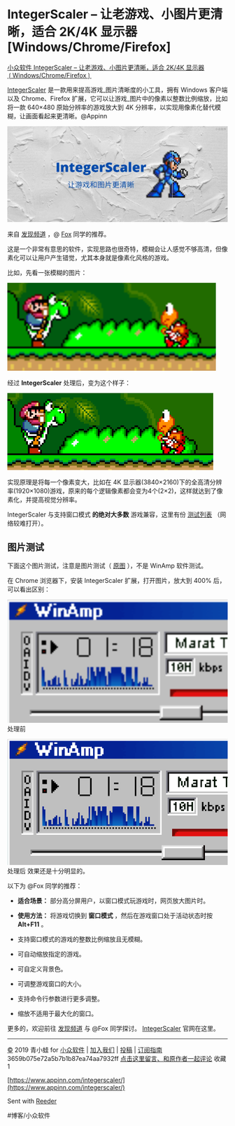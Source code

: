 # IntegerScaler – 让老游戏、小图片更清晰，适合 2K/4K 显示器[Windows/Chrome/Firefox]
[小众软件 IntegerScaler – 让老游戏、小图片更清晰，适合 2K/4K 显示器❲Windows/Chrome/Firefox❳](https://www.appinn.com/integerscaler/) 

[IntegerScaler](https://www.appinn.com/integerscaler/) 是一款用来提高游戏_图片清晰度的小工具，拥有 Windows 客户端以及 Chrome、Firefox 扩展，它可以让游戏_图片中的像素以整数比例缩放，比如将一款 640×480 原始分辨率的游戏放大到 4K 分辨率，以实现用像素化替代模糊，让画面看起来更清晰。@Appinn

![](assets/image_2.jpeg)

来自 [发现频道](https://meta.appinn.net/t/integerscaler/16430) ，@ [Fox](https://meta.appinn.net/u/Fox) 同学的推荐。

这是一个非常有意思的软件，实现思路也很奇特，模糊会让人感觉不够高清，但像素化可以让用户产生错觉，尤其本身就是像素化风格的游戏。

比如，先看一张模糊的图片：

![](assets/image_4.png)

经过 **IntegerScaler** 处理后，变为这个样子：

![](assets/image_1.png)

实现原理是将每一个像素变大，比如在 4K 显示器(3840×2160)下的全高清分辨率(1920×1080)游戏，原来的每个逻辑像素都会变为4个(2×2)，这样就达到了像素化，并提高视觉分辨率。

IntegerScaler 与支持窗口模式 **的绝对大多数** 游戏兼容，这里有份 [测试列表](https://tanalin.com/en/projects/integer-scaler/compatibility/) （网络较难打开）。

## 图片测试

下面这个图片测试，注意是图片测试（ [原图](https://tanalin.com/images/misc/winamp-skins/windows.png) ），不是 WinAmp 软件测试。

在 Chrome 浏览器下，安装 IntegerScaler 扩展，打开图片，放大到 400% 后，可以看出区别：

![](assets/image_5.png)
处理前

![](assets/image_3.png)
处理后
效果还是十分明显的。

以下为 @Fox 同学的推荐：

* **适合场景：** 部分高分屏用户，以窗口模式玩游戏时，网页放大图片时。
* **使用方法：** 将游戏切换到 **窗口模式** ，然后在游戏窗口处于活动状态时按 **Alt+F11** 。

* 支持窗口模式的游戏的整数比例缩放且无模糊。
* 可自动缩放指定的游戏。
* 可自定义背景色。
* 可调整游戏窗口的大小。
* 支持命令行参数进行更多调整。
* 缩放不适用于最大化的窗口。

更多的，欢迎前往 [发现频道](https://meta.appinn.net/t/integerscaler/16430) 与 @Fox 同学探讨。 [IntegerScaler](https://tanalin.com/en/projects/integer-scaler/) 官网在这里。

- - - -

[©](http://www.appinn.com/copyright/?utm_source=feeds&amp;utm_medium=copyright&amp;utm_campaign=feeds) 2019 青小蛙 for [小众软件](http://www.appinn.com/?utm_source=feeds&amp;utm_medium=appinn&amp;utm_campaign=feeds) | [加入我们](http://www.appinn.com/join-us/?utm_source=feeds&amp;utm_medium=joinus&amp;utm_campaign=feeds) | [投稿](https://meta.appinn.com/c/faxian/?utm_source=feeds&amp;utm_medium=contribute&amp;utm_campaign=feeds) | [订阅指南](http://www.appinn.com/feeds-subscribe/?utm_source=feeds&amp;utm_medium=feedsubscribe&amp;utm_campaign=feeds)
3659b075e72a5b7b1b87ea74aa7932ff
[点击这里留言、和原作者一起评论](https://www.appinn.com/integerscaler/#comments) 收藏1

[https://www.appinn.com/integerscaler/](https://www.appinn.com/integerscaler/)

Sent with [Reeder](http://reederapp.com)

#博客/小众软件